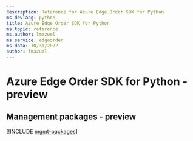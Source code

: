 ```yaml
---
description: Reference for Azure Edge Order SDK for Python
ms.devlang: python
title: Azure Edge Order SDK for Python
ms.topic: reference
ms.author: lmazuel
ms.service: edgeorder
ms.data: 10/31/2022
author: lmazuel
---
```

# Azure Edge Order SDK for Python - preview

## Management packages - preview
[!INCLUDE [mgmt-packages](edge-order-mgmt-index.md)]

